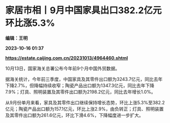 # 家居市相丨9月中国家具出口382.2亿元 环比涨5.3%
**编辑：王明**

**2023-10-16 01:37**

**https://estate.caijing.com.cn/20231013/4964460.shtml**

10月13日，国家海关总署公布今年前9个月中国外贸数据。

据海关统计，今年前三季度，中国家具及其零件出口额为3243.7亿元，同比去年下降2.7%，但降幅持续收窄；陶瓷产品出口额为1347.3亿元，同比去年下降7.9%；灯具、照明装置及其零件出口额为2198.2亿元，同比去年增长1.0%。

从9月份单月来看，家具及其零件出口继续保持增长态势，环比上涨5.3%至382.2亿元；陶瓷产品出口额为157.1亿元，环比上涨2.9%，由负转正；灯具、照明装置及其零件出口额为261.6亿元，环比下滑4.6%，下降幅度进一步扩大。